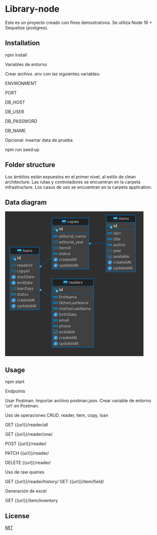 # Library-node

Este es un proyecto creado con fines demostrativos. Se utiliza Node 16 + Sequelize (postgres).

## Installation

npm install

<!--> Variables de entorno<!-->
Crear archivo .env con las siguientes variables:

ENVIRONMENT

PORT

DB_HOST

DB_USER

DB_PASSWORD

DB_NAME

<!--> Opcional: insertar data de prueba <!-->
npm run seed:up

## Folder structure

Los ámbitos están expuestos en el primer nivel, al estilo de clean architecture.
Las rutas y controladores se encuentran en la carpeta infrastructure. Los casos de uso se encuentran en la carpeta application. 

## Data diagram

![alt text](assets/diagram.png?raw=true)

## Usage

npm start 

<!--> Endpoints <!-->
Usar Postman. Importar archivo postman.json. Crear variable de entorno 'url' en Postman.

<!--> Uso de operaciones CRUD. reader, item, copy, loan <!-->
GET {{url}}/reader/all

GET {{url}}/reader/one/<id>

POST {{url}}/reader/

PATCH {{url}}/reader/<id>

DELETE {{url}}/reader/<id>


<!--> Uso de raw queries <!-->
GET {{url}}/reader/history/<readerId>
GET {{url}}/item/field/<patternToSearch>

<!--> Generación de excel <!-->
GET {{url}}/item/inventory

## License

[MIT](https://choosealicense.com/licenses/mit/)